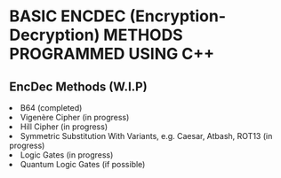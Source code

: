 # BASIC ENCDEC (Encryption-Decryption) METHODS PROGRAMMED USING C++
## EncDec Methods (W.I.P)
<li> B64 (completed) </li>
<li> Vigenère Cipher (in progress) </li>
<li> Hill Cipher (in progress) </li>
<li> Symmetric Substitution With Variants, e.g. Caesar, Atbash, ROT13 (in progress) </li>
<li> Logic Gates (in progress) </li>
<li> Quantum Logic Gates (if possible) </li>
